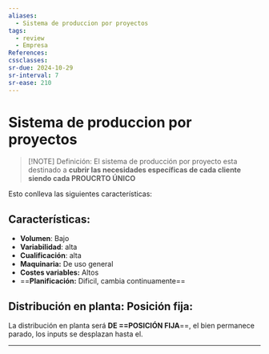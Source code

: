 ```yaml
---
aliases:
  - Sistema de produccion por proyectos
tags:
  - review
  - Empresa
References: 
cssclasses:
sr-due: 2024-10-29
sr-interval: 7
sr-ease: 210
---
```

# Sistema de produccion por proyectos


> [!NOTE] Definición: 
> El sistema de producción por proyecto esta destinado a **cubrir las necesidades específicas de cada cliente siendo cada PROUCRTO ÚNICO**

Esto conlleva las siguientes características:
## Características:

+ **Volumen**: Bajo
+ **Variabilidad**: alta
+ **Cualificación**: alta
+ **Maquinaria:** De uso general 
+ **Costes variables:** Altos 
+ ==**Planificación:** Dificil, cambia continuamente==

## Distribución en planta: Posición fija:
La distribución en planta será **DE ==POSICIÓN FIJA**==, el bien permanece parado, los inputs se desplazan hasta el.
***
